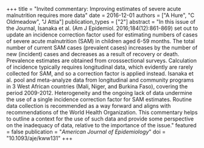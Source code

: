 +++
title = "Invited commentary: Improving estimates of severe acute malnutrition requires more data"
date = 2016-12-01
authors = ["A Hure", "C Oldmeadow", "J Attia"]
publication_types = ["2"]
abstract = "In this issue of the Journal, Isanaka et al. (Am J Epidemiol. 2016;184(12):861-869) set out to update an incidence correction factor used for estimating numbers of cases of severe acute malnutrition (SAM) in children aged 6-59 months. The total number of current SAM cases (prevalent cases) increases by the number of new (incident) cases and decreases as a result of recovery or death. Prevalence estimates are obtained from crosssectional surveys. Calculation of incidence typically requires longitudinal data, which evidently are rarely collected for SAM, and so a correction factor is applied instead. Isanaka et al. pool and meta-analyze data from longitudinal and community programs in 3 West African countries (Mali, Niger, and Burkina Faso), covering the period 2009-2012. Heterogeneity and the ongoing lack of data undermine the use of a single incidence correction factor for SAM estimates. Routine data collection is recommended as a way forward and aligns with recommendations of the World Health Organization. This commentary helps to outline a context for the use of such data and provide some perspective on the inadequacy of data, relative to the importance of the issue."
featured = false
publication = "*American Journal of Epidemiology*"
doi = "10.1093/aje/kww131"
+++

